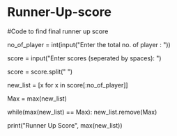 # Runner-Up-score
#Code to find final runner up score

no_of_player = int(input("Enter the total no. of player : "))

score = input("Enter scores (seperated by spaces): ")

score = score.split(" ")

new_list = [x for x in score[:no_of_player]]

Max = max(new_list)

while(max(new_list) == Max):
    new_list.remove(Max)

print("Runner Up Score", max(new_list))
